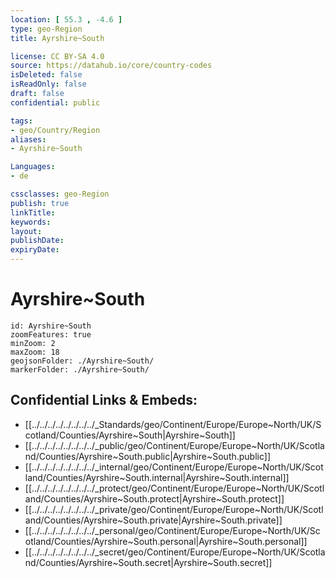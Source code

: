 ```yaml
---
location: [ 55.3 , -4.6 ] 
type: geo-Region
title: Ayrshire~South

license: CC BY-SA 4.0
source: https://datahub.io/core/country-codes
isDeleted: false
isReadOnly: false
draft: false
confidential: public

tags:
- geo/Country/Region
aliases:
- Ayrshire~South

Languages:
- de

cssclasses: geo-Region
publish: true
linkTitle: 
keywords: 
layout: 
publishDate: 
expiryDate: 
---
```


# Ayrshire~South

```leaflet
id: Ayrshire~South
zoomFeatures: true 
minZoom: 2 
maxZoom: 18
geojsonFolder: ./Ayrshire~South/
markerFolder: ./Ayrshire~South/
```


## Confidential Links & Embeds: 
- [[../../../../../../../../_Standards/geo/Continent/Europe/Europe~North/UK/Scotland/Counties/Ayrshire~South|Ayrshire~South]] 
- [[../../../../../../../../_public/geo/Continent/Europe/Europe~North/UK/Scotland/Counties/Ayrshire~South.public|Ayrshire~South.public]] 
- [[../../../../../../../../_internal/geo/Continent/Europe/Europe~North/UK/Scotland/Counties/Ayrshire~South.internal|Ayrshire~South.internal]] 
- [[../../../../../../../../_protect/geo/Continent/Europe/Europe~North/UK/Scotland/Counties/Ayrshire~South.protect|Ayrshire~South.protect]] 
- [[../../../../../../../../_private/geo/Continent/Europe/Europe~North/UK/Scotland/Counties/Ayrshire~South.private|Ayrshire~South.private]] 
- [[../../../../../../../../_personal/geo/Continent/Europe/Europe~North/UK/Scotland/Counties/Ayrshire~South.personal|Ayrshire~South.personal]] 
- [[../../../../../../../../_secret/geo/Continent/Europe/Europe~North/UK/Scotland/Counties/Ayrshire~South.secret|Ayrshire~South.secret]] 

